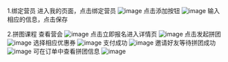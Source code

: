 1.绑定营员
进入我的页面，点击绑定营员
![image](https://github.com/user-attachments/assets/9182a601-8252-4e57-8e47-868256fd4203)
点击添加按钮
![image](https://github.com/user-attachments/assets/9b80a192-9220-452f-b089-16bcde74d6aa)
输入相应的信息，点击保存

2.拼图课程
查看营会
![image](https://github.com/user-attachments/assets/2a5877ee-7542-4aec-a712-a6b64115c070)
点击立即报名进入详情页
![image](https://github.com/user-attachments/assets/e164c741-6033-4215-bf0e-949ca1b84e26)
点击发起拼团
![image](https://github.com/user-attachments/assets/3e0fd633-10d1-45e0-9e75-01e7d5988e56)
选择相应优惠券
![image](https://github.com/user-attachments/assets/23dc28a4-d9b9-4142-afc0-c7c48427d673)
支付成功
![image](https://github.com/user-attachments/assets/500c516b-9fdf-4553-bf3f-b2fd1da9fca8)
邀请好友等待拼团成功
![image](https://github.com/user-attachments/assets/62bc0882-ad80-413a-b21b-04e107ffac4e)
可在订单中查看拼团信息
![image](https://github.com/user-attachments/assets/f045ba48-e0a9-4f29-bfc8-47d750b2544d)




